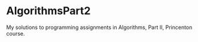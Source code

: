 # AlgorithmsPart2
My solutions to programming assignments in Algorithms, Part II, Princenton course.
